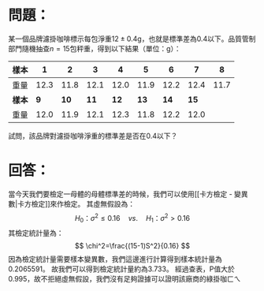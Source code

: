# 問題：
某一個品牌濾掛咖啡標示每包淨重$12\pm0.4\text{g}$，也就是標準差為0.4以下。品質管制部門隨機抽查$n=15$包秤重，得到以下結果（單位：g）：

| 樣本     | 1     | 2      | 3      | 4      | 5      | 6      | 7      | 8    |
| ------ | ----- | ------ | ------ | ------ | ------ | ------ | ------ | ---- |
| 重量     | 12.3  | 11.8   | 12.1   | 12.0   | 11.9   | 12.2   | 12.4   | 11.7 |
| **樣本** | **9** | **10** | **11** | **12** | **13** | **14** | **15** |      |
| 重量     | 12.0  | 11.9   | 12.1   | 12.3   | 11.8   | 12.2   | 12.0   |      |
試問，該品牌對濾掛咖啡淨重的標準差是否在0.4以下？
# 回答：
當今天我們要檢定一母體的母體標準差的時候，我們可以使用[[卡方檢定 - 變異數|卡方檢定]]來作檢定。
其虛無假設為：
$$
H_0\text{：}\sigma^2\leq0.16\quad vs.\quad H_1\text{：}\sigma^2>0.16
$$
其檢定統計量為：
$$
\chi^2=\frac{(15-1)S^2}{0.16}
$$
因為檢定統計量需要樣本變異數，我們這邊進行計算得到樣本統計量為$0.2065591$。
故我們可以得到檢定統計量約為$3.733$。
經過查表，P值大於0.995，故不拒絕虛無假設，我們沒有足夠證據可以證明該廠商的綠掛咖ㄈㄟ